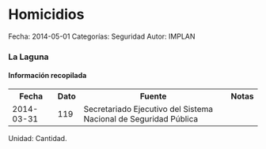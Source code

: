 Homicidios
=====

Fecha: 2014-05-01
Categorías: Seguridad
Autor: IMPLAN

### La Laguna

#### Información recopilada

<table class="table table-hover table-bordered">
  <tr><th>Fecha</th><th>Dato</th><th>Fuente</th><th>Notas</th></tr>
  <tr><td>2014-03-31</td><td>119</td><td>Secretariado Ejecutivo del Sistema Nacional de Seguridad Pública</td><td></td></tr>
</table>

Unidad: Cantidad.
